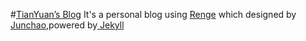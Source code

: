 #<a href="https://zeff2010.github.io">TianYuan’s Blog</a>
It's a personal blog using <a href="https://github.com/billyfish152/Renge">Renge</a> which designed by <a href="https://www.junchaowang.com">Junchao</a>,powered by<a href="http://jekyllrb.com"> Jekyll</a>

